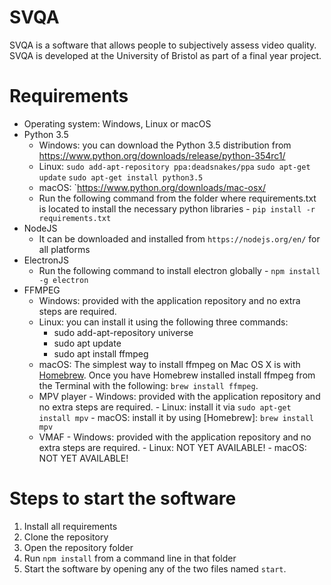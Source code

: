 # SVQA

SVQA is a software that allows people to subjectively assess video quality. SVQA is developed at the University of Bristol as part of a final year project.

# Requirements

* Operating system: Windows, Linux or macOS
* Python 3.5
    - Windows: you can download the Python 3.5 distribution from https://www.python.org/downloads/release/python-354rc1/
    - Linux: `sudo add-apt-repository ppa:deadsnakes/ppa` `sudo apt-get update` `sudo apt-get install python3.5`
    - macOS: `https://www.python.org/downloads/mac-osx/
    - Run the following command from the folder where requirements.txt is located to install the necessary python libraries - `pip install -r requirements.txt`
* NodeJS
    - It can be downloaded and installed from `https://nodejs.org/en/` for all platforms
* ElectronJS
    - Run the following command to install electron globally - `npm install -g electron`
* FFMPEG
    - Windows: provided with the application repository and no extra steps are required.
    - Linux: you can install it using the following three commands:
       - sudo add-apt-repository universe
       - sudo apt update
       - sudo apt install ffmpeg
    - macOS: The simplest way to install ffmpeg on Mac OS X is with [Homebrew](http://mxcl.github.com/homebrew/). Once you have Homebrew                installed install ffmpeg from the Terminal with the following: `brew install ffmpeg`.
  * MPV player
        - Windows: provided with the application repository and no extra steps are required.
        - Linux: install it via `sudo apt-get install mpv`
        - macOS: install it by using [Homebrew]: `brew install mpv`
  * VMAF
        - Windows: provided with the application repository and no extra steps are required.
        - Linux: NOT YET AVAILABLE!
        - macOS: NOT YET AVAILABLE!
    
# Steps to start the software

1. Install all requirements
2. Clone the repository
3. Open the repository folder
4. Run `npm install` from a command line in that folder
5. Start the software by opening any of the two files named `start`.
